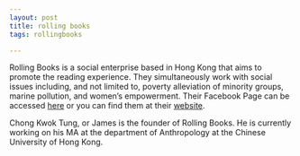 ```yaml
---
layout: post
title: rolling books
tags: rollingbooks

---
```


Rolling Books is a social enterprise based in Hong Kong that aims to promote the reading experience. They simultaneously work with social issues including, and not limited to, poverty alleviation of minority groups, marine pollution, and women’s empowerment. Their Facebook Page can be accessed [here]( https://www.facebook.com/RollingBooksHK/) or you can find them at their [website]( http://www.rollingbooks.hk/home/).

Chong Kwok Tung, or James is the founder of Rolling Books. He is currently working on his MA at the department of Anthropology at the Chinese University of Hong Kong. 
